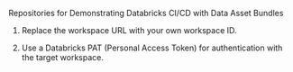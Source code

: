 Repositories for Demonstrating Databricks CI/CD with Data Asset Bundles

1) Replace the workspace URL with your own workspace ID.

2) Use a Databricks PAT (Personal Access Token) for authentication with the target workspace.
